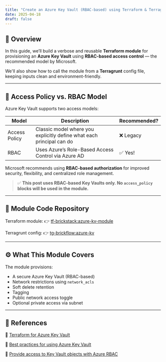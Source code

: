 ```yaml
---
title: "Create an Azure Key Vault (RBAC-based) using Terraform & Terragrunt"
date: 2025-04-18
draft: false
---
```


## 🔐 Overview

In this guide, we’ll build a verbose and reusable **Terraform module** for provisioning an **Azure Key Vault** using **RBAC-based access control** — the recommended model by Microsoft.

We'll also show how to call the module from a **Terragrunt** config file, keeping inputs clean and environment-friendly.

---

## 🤔 Access Policy vs. RBAC Model

Azure Key Vault supports two access models:

| Model        | Description                                                                 | Recommended? |
|--------------|-----------------------------------------------------------------------------|--------------|
| Access Policy| Classic model where you explicitly define what each principal can do       | ❌ Legacy     |
| RBAC         | Uses Azure’s Role-Based Access Control via Azure AD                         | ✅ Yes!       |

Microsoft recommends using **RBAC-based authorization** for improved security, flexibility, and centralized role management.


> ✅ **This post uses RBAC-based Key Vaults only. No `access_policy` blocks will be used in the module.**

---

## 🧱 Module Code Repository

Terraform module:
👉 [tf-brickstack:azure-kv-module](https://github.com/vsaxena2711/tf-brickstack/tree/main/azure-key-vault-module)

Terragrunt config:
👉 [tg-brickflow:azure-kv](https://github.com/vsaxena2711/tg-brickflow/tree/main/azure/dev/keyvault)

---

## ⚙️ What This Module Covers

The module provisions:

- A secure Azure Key Vault (RBAC-based)
- Network restrictions using `network_acls`
- Soft delete retention
- Tagging
- Public network access toggle
- Optional private access via subnet

---

## 📌 References
📘 [Terraform for Azure Key Vault](https://registry.terraform.io/providers/hashicorp/azurerm/latest/docs/resources/key_vault)

📘 [Best practices for using Azure Key Vault](https://learn.microsoft.com/en-us/azure/key-vault/general/best-practices)

📘 [Provide access to Key Vault objects with Azure RBAC](https://learn.microsoft.com/en-us/azure/key-vault/general/rbac-guide?tabs=azure-cli)
